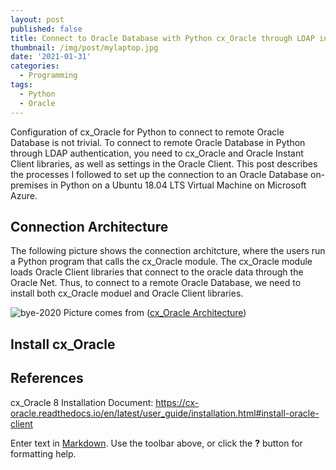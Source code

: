 ```yaml
---
layout: post
published: false
title: Connect to Oracle Database with Python cx_Oracle through LDAP in Ubuntu
thumbnail: /img/post/mylaptop.jpg
date: '2021-01-31'
categories:
  - Programming
tags:
  - Python
  - Oracle
---
```

Configuration of cx_Oracle for Python to connect to remote Oracle Database is not trivial. To connect to remote Oracle Database in Python through LDAP authentication, you need to cx_Oracle and Oracle Instant Client libraries, as well as settings in the Oracle Client. This post describes the processes I followed to set up the connection to an Oracle Database on-premises in Python on a Ubuntu 18.04 LTS Virtual Machine on Microsoft Azure. 

<!--more-->
## Connection Architecture
The following picture shows the connection architcture, where the users run a Python program that calls the cx_Oracle module. The cx_Oracle module loads Oracle Client libraries that connect to the oracle data through the Oracle Net. Thus, to connect to a remote Oracle Database, we need to install both cx_Oracle moduel and Oracle Client libraries. 

![bye-2020]({{site.baseurl}}/img/post/cx_Oracle_arch.png)
                  Picture comes from ([cx_Oracle Architecture](https://cx-oracle.readthedocs.io/en/latest/_images/cx_Oracle_arch.png))

## Install cx_Oracle



## References

cx_Oracle 8 Installation Document: https://cx-oracle.readthedocs.io/en/latest/user_guide/installation.html#install-oracle-client



Enter text in [Markdown](http://daringfireball.net/projects/markdown/). Use the toolbar above, or click the **?** button for formatting help.
